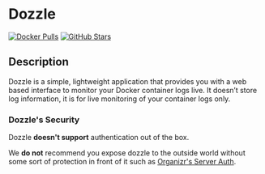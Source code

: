 # Dozzle

[![Docker Pulls](https://img.shields.io/docker/pulls/amir20/dozzle?style=flat-square&color=607D8B&label=docker%20pulls&logo=docker)](https://hub.docker.com/r/amir20/dozzle)
[![GitHub Stars](https://img.shields.io/github/stars/amir20/dozzle?style=flat-square&color=607D8B&label=github%20stars&logo=github)](https://github.com/amir20/dozzle)

## Description

Dozzle is a simple, lightweight application that provides you with a web based interface to monitor your Docker container logs live. It doesn’t store log information, it is for live monitoring of your container logs only.

### Dozzle's Security

Dozzle **doesn't support** authentication out of the box.

We **do not** recommend you expose dozzle to the outside world without some sort of protection in front of it such as [Organizr's Server Auth](https://docs.organizr.app/books/setup-features/page/serverauth).
